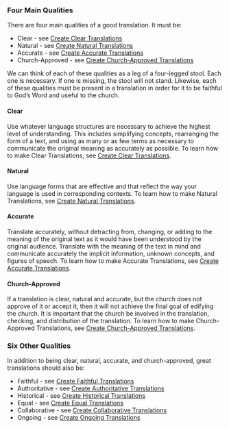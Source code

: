
### Four Main Qualities

There are four main qualities of a good translation. It must be:

* Clear - see [Create Clear Translations](../guidelines-clear/01.md)
* Natural - see [Create Natural Translations](../guidelines-natural/01.md)
* Accurate - see [Create Accurate Translations](../guidelines-accurate/01.md)
* Church-Approved - see [Create Church-Approved Translations](../guidelines-church-approved/01.md)

We can think of each of these qualities as a leg of a four-legged stool. Each one is necessary. If one is missing, the stool will not stand. Likewise, each of these qualities must be present in a translation in order for it to be faithful to God’s Word and useful to the church.

#### Clear

Use whatever language structures are necessary to achieve the highest level of understanding. This includes simplifying concepts, rearranging the form of a text, and using as many or as few terms as necessary to communicate the original meaning as accurately as possible. To learn how to make Clear Translations, see [Create Clear Translations](../guidelines-clear/01.md).

#### Natural

Use language forms that are effective and that reflect the way your language is used in corresponding contexts. To learn how to make Natural Translations, see [Create Natural Translations](../guidelines-natural/01.md).

#### Accurate

Translate accurately, without detracting from, changing, or adding to the meaning of the original text as it would have been understood by the original audience. Translate with the meaning of the text in mind and communicate accurately the implicit information, unknown concepts, and figures of speech. To learn how to make Accurate Translations, see [Create Accurate Translations](../guidelines-accurate/01.md).

#### Church-Approved

If a translation is clear, natural and accurate, but the church does not approve of it or accept it, then it will not achieve the final goal of edifying the church. It is important that the church be involved in the translation, checking, and distribution of the translation. To learn how to make Church-Approved Translations, see [Create Church-Approved Translations](../guidelines-church-approved/01.md).

### Six Other Qualities

In addition to being clear, natural, accurate, and church-approved, great translations should also be:

* Faithful - see [Create Faithful Translations](../guidelines-faithful/01.md)
* Authoritative - see [Create Authoritative Translations](../guidelines-authoritative/01.md)
* Historical - see [Create Historical Translations](../guidelines-historical/01.md)
* Equal - see [Create Equal Translations](../guidelines-equal/01.md)
* Collaborative - see [Create Collaborative Translations](../guidelines-collaborative/01.md)
* Ongoing - see [Create Ongoing Translations](../guidelines-ongoing/01.md)

